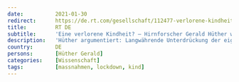 ```yaml
---
date:          2021-01-30
redirect:      https://de.rt.com/gesellschaft/112477-verlorene-kindheit-lockdown-schadet-kindern-langfristig/
title:         RT DE
subtitle:      'Eine verlorene Kindheit? – Hirnforscher Gerald Hüther warnt: Lockdown schadet Kindern langfristig'
description:   'Hüther argumentiert: Langwährende Unterdrückung der eigenen Bedürfnisse führe dazu, dass diese im Gehirn gehemmt werden – mit dramatischen Folgen. Sage man einem Kind lange genug, es solle Oma nicht umarmen, "dann will es die Oma auch nicht mehr in den Arm nehmen".'
country:       DE
persons:       [Hüther Gerald]
categories:    [Wissenschaft]
tags:          [massnahmen, lockdown, kind]
---
```

